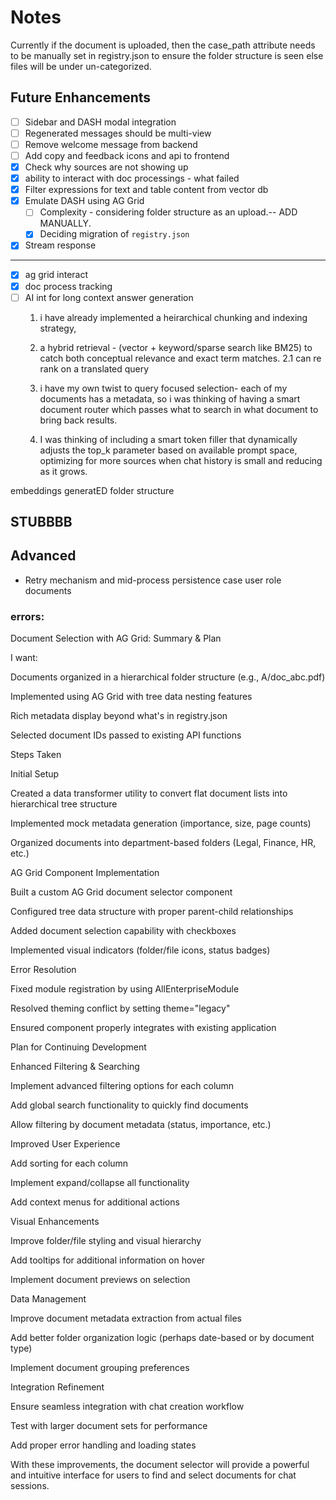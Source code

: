 # Notes

Currently if the document is uploaded, then the case_path attribute needs to be manually set in registry.json 
to ensure the folder structure is seen else files will be under un-categorized.

## Future Enhancements

- [ ] Sidebar and DASH modal integration
- [ ] Regenerated messages should be multi-view
- [ ] Remove welcome message from backend
- [ ] Add copy and feedback icons and api to frontend
- [x] Check why sources are not showing up
- [x] ability to interact with doc processings - what failed
- [x] Filter expressions for text and table content from vector db
- [x] Emulate DASH using AG Grid 
    - [ ] Complexity - considering folder structure as an upload.-- ADD MANUALLY. 
    - [x] Deciding migration of `registry.json`
- [x] Stream response

---

- [x] ag grid interact
- [x] doc process tracking
- [ ] AI int for long context answer generation
    1. i have already implemented a heirarchical chunking and indexing strategy,

    2. a hybrid retrieval - (vector + keyword/sparse search like BM25) to catch both conceptual relevance and exact term matches. 
        2.1 can re rank on a translated query

    3. i have my own twist to query focused selection- each of my documents has a metadata, so i was thinking of having a smart document router which passes what to search in what document to bring back results.

    4. I was thinking of including a smart token filler that dynamically adjusts the top_k parameter based on available prompt space, optimizing for more sources when chat history is small and reducing as it grows.

embeddings generatED folder structure

## STUBBBB

## Advanced

- Retry mechanism and mid-process persistence
case user role documents

### errors:





Document Selection with AG Grid: Summary & Plan

I want:

Documents organized in a hierarchical folder structure (e.g., A/doc_abc.pdf)

Implemented using AG Grid with tree data nesting features

Rich metadata display beyond what's in registry.json

Selected document IDs passed to existing API functions

Steps Taken

Initial Setup

Created a data transformer utility to convert flat document lists into hierarchical tree structure

Implemented mock metadata generation (importance, size, page counts)

Organized documents into department-based folders (Legal, Finance, HR, etc.)

AG Grid Component Implementation

Built a custom AG Grid document selector component

Configured tree data structure with proper parent-child relationships

Added document selection capability with checkboxes

Implemented visual indicators (folder/file icons, status badges)

Error Resolution

Fixed module registration by using AllEnterpriseModule

Resolved theming conflict by setting theme="legacy"

Ensured component properly integrates with existing application

Plan for Continuing Development

Enhanced Filtering & Searching

Implement advanced filtering options for each column

Add global search functionality to quickly find documents

Allow filtering by document metadata (status, importance, etc.)

Improved User Experience

Add sorting for each column

Implement expand/collapse all functionality

Add context menus for additional actions

Visual Enhancements

Improve folder/file styling and visual hierarchy

Add tooltips for additional information on hover

Implement document previews on selection

Data Management

Improve document metadata extraction from actual files

Add better folder organization logic (perhaps date-based or by document type)

Implement document grouping preferences

Integration Refinement

Ensure seamless integration with chat creation workflow

Test with larger document sets for performance

Add proper error handling and loading states

With these improvements, the document selector will provide a powerful and intuitive interface for users to find and select documents for chat sessions.



